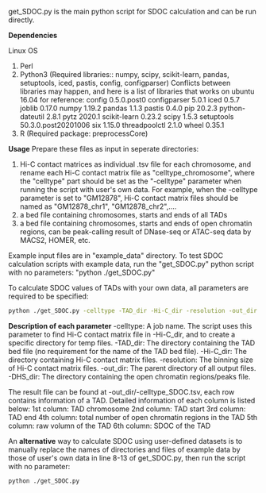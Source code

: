 get_SDOC.py is the main python script for SDOC calculation and can be run directly. 

**Dependencies**

Linux OS
1. Perl
2. Python3 (Required libraries:: numpy, scipy, scikit-learn, pandas, setuptools, iced, pastis, config, configparser)
Conflicts between libraries may happen, and here is a list of libraries that works on ubuntu 16.04 for reference:
config          0.5.0.post0
configparser    5.0.1
iced            0.5.7
joblib          0.17.0
numpy           1.19.2
pandas          1.1.3
pastis          0.4.0
pip             20.2.3
python-dateutil 2.8.1
pytz            2020.1
scikit-learn    0.23.2
scipy           1.5.3
setuptools      50.3.0.post20201006
six             1.15.0
threadpoolctl   2.1.0
wheel           0.35.1
3. R (Required package: preprocessCore)

**Usage**
Prepare these files as input in seperate directories:
1. Hi-C contact matrices as individual .tsv file for each chromosome, and rename each Hi-C contact matrix file as "celltype_chromosome", where the "celltype" part should be set as the "-celltype" parameter when running the script with user's own data. For example, when the -celltype parameter is set to "GM12878", Hi-C contact matrix files should be named as "GM12878_chr1", "GM12878_chr2",....
2. a bed file containing chromosomes, starts and ends of all TADs
3. a bed file containing chromosomes, starts and ends of open chromatin regions, can be peak-calling result of DNase-seq or ATAC-seq data by MACS2, HOMER, etc.

Example input files are in "example_data" directory. To test SDOC calculation scripts with example data, run the "get_SDOC.py" python script with no parameters:
"python ./get_SDOC.py"

To calculate SDOC values of TADs with your own data, all parameters are required to be specified:
```bash
python ./get_SDOC.py -celltype -TAD_dir -Hi-C_dir -resolution -out_dir -DHS_dir
```

**Description of each parameter**
-celltype: A job name. The script uses this parameter to find Hi-C contact matrix file in -Hi-C_dir, and to create a specific directory for temp files. 
-TAD_dir: The directory containing the TAD bed file (no requirement for the name of the TAD bed file).
-Hi-C_dir: The directory containing Hi-C contact matrix files.
-resolution: The binning size of Hi-C contact matrix files.
-out_dir: The parent directory of all output files.
-DHS_dir: The directory containing the open chromatin regions/peaks file.

The result file can be found at -out_dir/-celltype_SDOC.tsv, each row contains information of a TAD. Detailed information of each column is listed below:
1st column: TAD chromosome
2nd column: TAD start
3rd column: TAD end
4th column: total number of open chromatin regions in the TAD
5th column: raw volumn of the TAD
6th column: SDOC of the TAD

An **alternative** way to calculate SDOC using user-defined datasets is to manually replace the names of directories and files of example data by those of user's own data in line 8-13 of get_SDOC.py, then run the script with no parameter:
```bash
python ./get_SDOC.py
```
